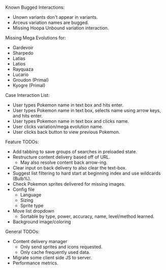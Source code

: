 
Known Bugged Interactions:
  - Unown variants don't appear in variants.
  - Arceus variation names are bugged.
  - Missing Hoopa Unbound variation interaction.

Missing Mega Evolutions for:
  - Gardevoir
  - Sharpedo
  - Latias
  - Latios
  - Rayquaza
  - Lucario
  - Groudon (Primal)
  - Kyogre (Primal)


Case Interaction List:
  - User types Pokemon name in text box and hits enter.
  - User types Pokemon name in text box, selects name using arrow keys, and hits enter.
  - User types Pokemon name in text box and clicks name.
  - User clicks variation/mega evolution name.
  - User clicks back button to view previous Pokemon.

Feature TODOs:
  - Add tabbing to save groups of searches in preloaded state.
  - Restructure content delivery based off of URL.
    - May also resolve content back arrow-ing.
  - Clear input on back delivery to also clear the text-box.
  - Suggest list filtering to hard start at beginning index and use wildcards (Bulb%).
  - Check Pokemon sprites delivered for missing images.
  - Config file
    - Language
    - Sizing
    - Sprite type
  - Move list dropdown
    - Sortable by type, power, accuracy, name, level/method learned.
  - Background image/coloring

General TODOs:
  - Content delivery manager
    - Only send sprites and icons requested.
    - Only cache frequently used data.
  - Migrate some client side JS to server.
  - Performance metrics.
